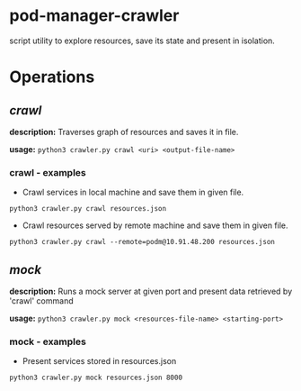 pod-manager-crawler
===================

script utility to explore resources, save its state and present in isolation.

# Operations

## *crawl*

**description:** Traverses graph of resources and saves it in file.

**usage:** `python3 crawler.py crawl <uri> <output-file-name>`

### crawl - examples

* Crawl services in local machine and save them in given file.

```
python3 crawler.py crawl resources.json
```

* Crawl resources served by remote machine and save them in given file.

```
python3 crawler.py crawl --remote=podm@10.91.48.200 resources.json
```

## *mock*

**description:** Runs a mock server at given port and present data retrieved by 'crawl' command

**usage:** `python3 crawler.py mock <resources-file-name> <starting-port>`

### mock - examples

* Present services stored in resources.json

```
python3 crawler.py mock resources.json 8000
```
